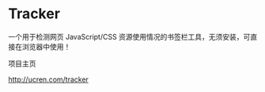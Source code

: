 Tracker
=======

一个用于检测网页 JavaScript/CSS 资源使用情况的书签栏工具，无须安装，可直接在浏览器中使用！

项目主页

http://ucren.com/tracker